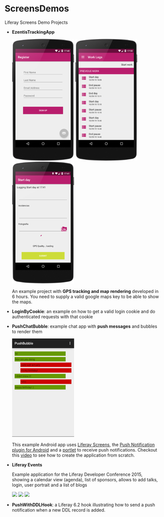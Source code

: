 # ScreensDemos
Liferay Screens Demo Projects

* **EzentisTrackingApp**

	<img src="EzentisTrackingApp/images/signup.png" width="200px" />
	<img src="EzentisTrackingApp/images/list.png" width="200px" />
	<img src="EzentisTrackingApp/images/form.png" width="200px" />

	
	An example project with **GPS tracking and map rendering** developed in 6 hours. You need to supply a valid google maps key to be able to show the maps.
	
* **LoginByCookie**: an example on how to get a valid login cookie and do authenticated requests with that cookie

* **PushChatBubble**: example chat app with **push messages** and bubbles to render them

	<img src="PushChatBubble/images/PushBubble.png" width="200px" />
	
	This example Android app uses [Liferay Screens](https://github.com/liferay/liferay-screens/), the [Push Notification plugin for Android](https://github.com/brunofarache/liferay-push-android) and a [portlet](https://github.com/liferay/liferay-plugins/tree/master/portlets/push-notifications-portlet) to receive push notifications. Checkout this [video](https://www.youtube.com/watch?v=4LjutX0dcRw) to see how to create the application from scratch.
	
* **Liferay Events**

	Example application for the Liferay Developer Conference 2015, showing a calendar view (agenda), list of sponsors, allows to add talks, login, user portrait and a list of blogs
	
	<img src="https://raw.githubusercontent.com/nhpatt/liferay-events/master/images/list.png" width="200px"/>
	<img src="https://raw.githubusercontent.com/nhpatt/liferay-events/master/images/menu.png" width="200px"/>
	<img src="https://raw.githubusercontent.com/nhpatt/liferay-events/master/images/webview.png" width="200px"/>
	
* **PushWithDDLHook**: a Liferay 6.2 hook illustrating how to send a push notification when a new DDL record is added.